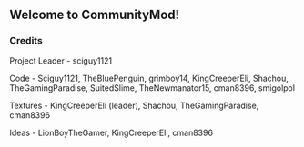 ## Welcome to CommunityMod!


### Credits
Project Leader - sciguy1121

Code 	  - Sciguy1121,
			TheBluePenguin, 
			grimboy14, 
			KingCreeperEli, 
			Shachou, 
			TheGamingParadise, 
			SuitedSlime,
			TheNewmanator15,
			cman8396,
			smigolpol
	   
Textures  - KingCreeperEli (leader),
          	Shachou, 
			TheGamingParadise,
			cman8396

Ideas	- LionBoyTheGamer,
			KingCreeperEli,
			cman8396